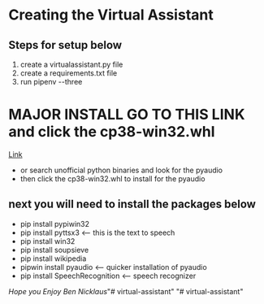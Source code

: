 # Creating the Virtual Assistant
## Steps for setup below
1. create a virtualassistant.py file 
2. create a requirements.txt file
3. run pipenv --three
# MAJOR INSTALL GO TO THIS LINK and click the cp38-win32.whl
[Link](https://www.lfd.uci.edu/~gohlke/pythonlibs/#pyaudio)
* or search unofficial python binaries and look for the pyaudio
* then click the cp38-win32.whl to install for the pyaudio
## next you will need to install the packages below
* pip install pypiwin32
* pip install pyttsx3    <-- this is the text to speech
* pip install win32
* pip install soupsieve
* pip install wikipedia
* pipwin install pyaudio  <-- quicker installation of pyaudio
* pip install SpeechRecognition  <-- speech recognizer 

*Hope you Enjoy*
*Ben Nicklaus*"# virtual-assistant" 
"# virtual-assistant" 
